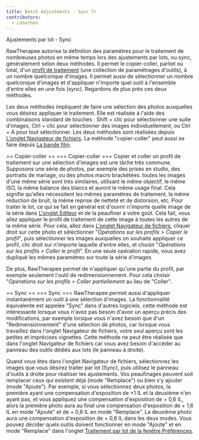 ```yaml
---
title: Batch Adjustments - Sync fr
contributors:
  - Lebarhon
---
```


<div class="pagetitle">

Ajustements par lot - Sync

</div>

RawTherapee autorise la définition des paramètres pour le traitement de
nombreuses photos en même temps lors des ajustements par lots, ou sync,
généralement selon deux méthodes. Il permet le copier-coller, partiel ou
total, d'un [profil de
traitement](Sidecar_Files_-_Processing_Profiles/fr.md) (une
collection de paramétrages d'outils), à un nombre quelconque d'images.
Il permet aussi de sélectionner un nombre quelconque d'images et
d'appliquer n'importe quel outil à l'ensemble d'entre elles en une fois
(sync). Regardons de plus près ces deux méthodes.

Les deux méthodes impliquent de faire une sélection des photos
auxquelles vous désirez appliquer le traitement. Elle est réalisée à
l'aide des combinaisons standard de touches : Shift + clic pour
sélectionner une suite d'images, Ctrl + clic pour sélectionner des
images individuellement, ou Ctrl + A pour tout sélectionner. Les deux
méthodes sont réalisées depuis [L'onglet Navigateur de
fichiers](The_File_Browser_Tab/fr.md). La méthode
"copier-coller" peut aussi se faire depuis [La bande
film](The_Image_Editor_Tab/fr#La_bande_film.md).

<noinclude>== Copier-coller ==</noinclude> <includeonly>===
Copier-coller ===</includeonly> Copier et coller un profil de traitement
sur une sélection d'images est une tâche très commune. Supposons une
série de photos, par exemple des prises en studio, des portraits de
mariage, ou des photos macro brackétées. toutes les images d'une même
série sont très similaires, utilisant le même objectif, le même ISO, la
même balance des blancs et auront le même usage final. Cela signifie
qu'elles nécessitent les mêmes paramètres de traitement, la même
réduction de bruit, la même reprise de netteté et de distorsion, etc.
Pour traiter le lot, ce qui se fait en général est d'ouvrir n'importe
quelle image de la série dans [L'onglet
Editeur](The_Image_Editor_Tab/fr.md) et de la peaufiner à votre
goût. Cela fait, vous allez appliquer le profil de traitement de cette
image à toutes les autres de la même série. Pour cela, allez dans
[L'onglet Navigateur de fichiers](The_File_Browser_Tab/fr.md),
cliquer droit sur cette photo et sélectionner "*Opérations sur les
profils \> Copier le profil*", puis sélectionner les images auxquelles
on souhaite appliquer ce profil, clic droit sur n'importe laquelle
d'entre elles, et choisir "*Opérations sur les profils \> Coller le
profil*". En une seule opération rapide, vous avez dupliqué les mêmes
paramètres sur toute la série d'images.

De plus, RawTherapee permet de n'appliquer qu'une partie du profil, par
exemple seulement l'outil de redimensionnement. Pour cela choisir
"*Opérations sur les profils \> Coller partiellement* au lieu de
"Coller".

<noinclude>== Sync ==</noinclude> <includeonly>=== Sync
===</includeonly> RawTherapee permet aussi d'appliquer instantanément un
outil à une sélection d'images. La fonctionnalité équivalente est
appelée "Sync" dans d'autres logiciels. cette méthode est intéressante
lorsque vous n'avez pas besoin d'avoir un aperçu précis des
modifications, par exemple lorsque vous n'avez besoin que d'un
"Redimensionnement" d'une sélection de photos, car lorsque vous
travaillez dans l'onglet Navigateur de fichiers, votre seul aperçu sont
les petites et imprécises vignettes. Cette méthode ne peut être réalisée
que dans l'onglet Navigateur de fichiers car vous avez besoin d'accéder
au panneau des outils dédiés aux lots (le panneau à droite).

Quand vous êtes dans l'onglet Navigateur de fichiers, sélectionnez les
images que vous désirez traiter par lot (Sync), puis utilisez le panneau
d'outils à droite pour réaliiser les ajustements. Vos peaufinages
peuvent soit remplacer ceux qui existent déjà (mode "Remplace") ou bien
s'y ajouter (mode "Ajoute"). Par exemple, si vous sélectionnez deux
photos, la première ayant une compensation d'exposition de +1 IL et la
deuxième n'en ayant pas, et vous appliquez une compensation d'exposition
de + 0,6 IL, alors la première photo aura au final une compensation
d'exposition de + 1,6 IL en mode "Ajoute" et de + 0,6 IL en mode
"Remplace". La deuxième photo aura une compensation d'exposition de +
0,6 IL dans les deux modes. Vous pouvez décider quels outils doivent
fonctionner en mode "Ajoute" et en mode "Remplace" dans l'onglet
[Traitement par lot de la fenêtre
Préférences](Preferences/fr#L'onglet_Traitement_par_lot.md).
